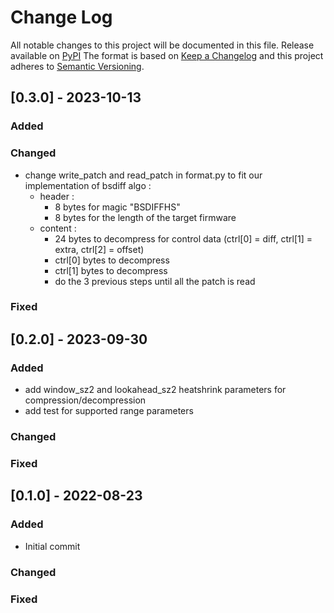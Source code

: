 # Change Log
All notable changes to this project will be documented in this file.
Release available on [PyPI](https://pypi.org/project/bsdiffhs/)
The format is based on [Keep a Changelog](http://keepachangelog.com/)
and this project adheres to [Semantic Versioning](http://semver.org/).
 
## [0.3.0] - 2023-10-13

### Added

### Changed

 - change write_patch and read_patch in format.py to fit our implementation of bsdiff algo :
    - header :
        - 8 bytes for magic "BSDIFFHS"
        - 8 bytes for the length of the target firmware
    - content :
        - 24 bytes to decompress for control data (ctrl[0] = diff, ctrl[1] = extra, ctrl[2] = offset)
        - ctrl[0] bytes to decompress
        - ctrl[1] bytes to decompress
        - do the 3 previous steps until all the patch is read
 
### Fixed

## [0.2.0] - 2023-09-30

### Added

- add window_sz2 and lookahead_sz2 heatshrink parameters for compression/decompression
- add test for supported range parameters

### Changed
 
### Fixed
 
## [0.1.0] - 2022-08-23
 
### Added

- Initial commit
   
### Changed
 
### Fixed